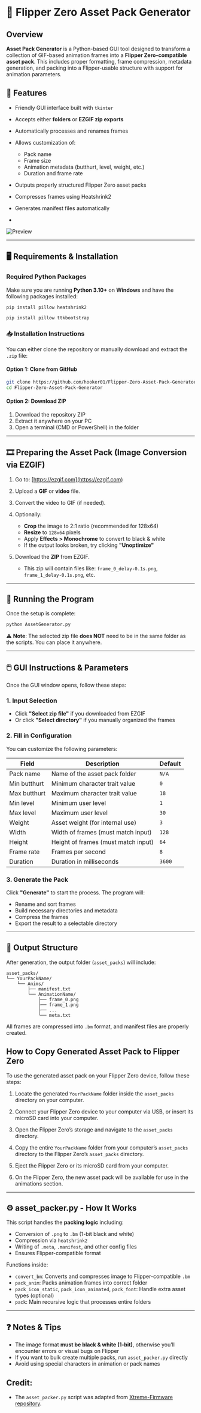 # 🧰 Flipper Zero Asset Pack Generator

## Overview

**Asset Pack Generator** is a Python-based GUI tool designed to transform a collection of GIF-based animation frames into a **Flipper Zero-compatible asset pack**. This includes proper formatting, frame compression, metadata generation, and packing into a Flipper-usable structure with support for animation parameters.


## 🔧 Features

* Friendly GUI interface built with `tkinter`
* Accepts either **folders** or **EZGIF zip exports**
* Automatically processes and renames frames
* Allows customization of:

  * Pack name
  * Frame size
  * Animation metadata (butthurt, level, weight, etc.)
  * Duration and frame rate
* Outputs properly structured Flipper Zero asset packs
* Compresses frames using Heatshrink2
* Generates manifest files automatically
* 

![Preview](https://raw.githubusercontent.com/hooker01/Flipper-Zero-Asset-Pack-Generator/main/SCR/preview.png)


---

## 🖥️ Requirements & Installation

### Required Python Packages

Make sure you are running **Python 3.10+** on **Windows** and have the following packages installed:

```bash
pip install pillow heatshrink2
```
```bash
pip install pillow ttkbootstrap
```

### 📥 Installation Instructions

You can either clone the repository or manually download and extract the `.zip` file:

#### Option 1: Clone from GitHub

```bash
git clone https://github.com/hooker01/Flipper-Zero-Asset-Pack-Generator.git
cd Flipper-Zero-Asset-Pack-Generator
```

#### Option 2: Download ZIP

1. Download the repository ZIP
2. Extract it anywhere on your PC
3. Open a terminal (CMD or PowerShell) in the folder

---

## 🎞️ Preparing the Asset Pack (Image Conversion via EZGIF)

1. Go to: [https://ezgif.com](https://ezgif.com)
2. Upload a **GIF** or **video** file.
3. Convert the video to GIF (if needed).
4. Optionally:

   * **Crop** the image to 2:1 ratio (recommended for 128x64)
   * **Resize** to `128x64` pixels
   * Apply **Effects > Monochrome** to convert to black & white
   * If the output looks broken, try clicking **"Unoptimize"**
5. Download the **ZIP** from EZGIF.

   * This zip will contain files like: `frame_0_delay-0.1s.png`, `frame_1_delay-0.1s.png`, etc.

---

## 🚀 Running the Program

Once the setup is complete:

```bash
python AssetGenerator.py
```

⚠️ **Note**: The selected zip file **does NOT** need to be in the same folder as the scripts. You can place it anywhere.

---

## 🖱️ GUI Instructions & Parameters

Once the GUI window opens, follow these steps:

### 1. Input Selection

* Click **"Select zip file"** if you downloaded from EZGIF
* Or click **"Select directory"** if you manually organized the frames

### 2. Fill in Configuration

You can customize the following parameters:

| Field          | Description                           | Default      |
| -------------- | ------------------------------------- | ------------ |
| Pack name      | Name of the asset pack folder         | `N/A`        |
| Min butthurt   | Minimum character trait value         | `0`          |
| Max butthurt   | Maximum character trait value         | `18`         |
| Min level      | Minimum user level                    | `1`          |
| Max level      | Maximum user level                    | `30`         |
| Weight         | Asset weight (for internal use)       | `3`          |
| Width          | Width of frames (must match input)    | `128`        |
| Height         | Height of frames (must match input)   | `64`         |
| Frame rate     | Frames per second                     | `8`          |
| Duration       | Duration in milliseconds              | `3600`       |

### 3. Generate the Pack

Click **"Generate"** to start the process. The program will:

* Rename and sort frames
* Build necessary directories and metadata
* Compress the frames
* Export the result to a selectable directory

---

## 🧳 Output Structure

After generation, the output folder (`asset_packs`) will include:

```
asset_packs/
└── YourPackName/
    └── Anims/
        ├── manifest.txt
        └── AnimationName/
            ├── frame_0.png
            ├── frame_1.png
            ├── ...
            └── meta.txt
```

All frames are compressed into `.bm` format, and manifest files are properly created.

## How to Copy Generated Asset Pack to Flipper Zero

To use the generated asset pack on your Flipper Zero device, follow these steps:

1. Locate the generated `YourPackName` folder inside the `asset_packs` directory on your computer.

2. Connect your Flipper Zero device to your computer via USB, or insert its microSD card into your computer.

3. Open the Flipper Zero’s storage and navigate to the `asset_packs` directory.

4. Copy the entire `YourPackName` folder from your computer’s `asset_packs` directory to the Flipper Zero’s `asset_packs` directory.

5. Eject the Flipper Zero or its microSD card from your computer.

6. On the Flipper Zero, the new asset pack will be available for use in the animations section.


---








## ⚙️ asset\_packer.py - How It Works

This script handles the **packing logic** including:

* Conversion of `.png` to `.bm` (1-bit black and white)
* Compression via `heatshrink2`
* Writing of `.meta`, `.manifest`, and other config files
* Ensures Flipper-compatible format

Functions inside:

* `convert_bm`: Converts and compresses image to Flipper-compatible `.bm`
* `pack_anim`: Packs animation frames into correct folder
* `pack_icon_static`, `pack_icon_animated`, `pack_font`: Handle extra asset types (optional)
* `pack`: Main recursive logic that processes entire folders

---

## ❓ Notes & Tips

* The image format **must be black & white (1-bit)**, otherwise you’ll encounter errors or visual bugs on Flipper
* If you want to bulk create multiple packs, run `asset_packer.py` directly
* Avoid using special characters in animation or pack names



## Credit: 
* The `asset_packer.py` script was adapted from [Xtreme-Firmware repository](https://github.com/Flipper-XFW/Xtreme-Firmware/blob/dev/scripts/asset_packer.py).





